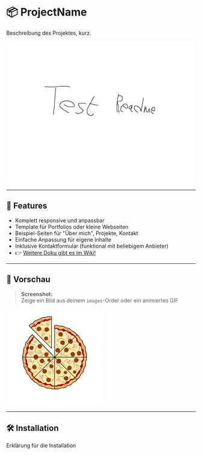 # 📦 ProjectName
Beschreibung des Projektes, kurz.

![Screenshot](images/screenshot.png)

---

## 🚀 Features

- Komplett responsive und anpassbar
- Template für Portfolios oder kleine Webseiten
- Beispiel-Seiten für "Über mich", Projekte, Kontakt
- Einfache Anpassung für eigene Inhalte
- Inklusive Kontaktformular (funktional mit beliebigem Anbieter)
- 👉 [Weitere Doku gibt es im Wiki!](../../wiki)

---

## 📑 Vorschau

> **Screenshot:**  
> Zeige ein Bild aus deinem `images`-Order oder ein animiertes GIF

![Demo](images/pizza.gif)

---

## 🛠️ Installation

Erklärung für die Installation
